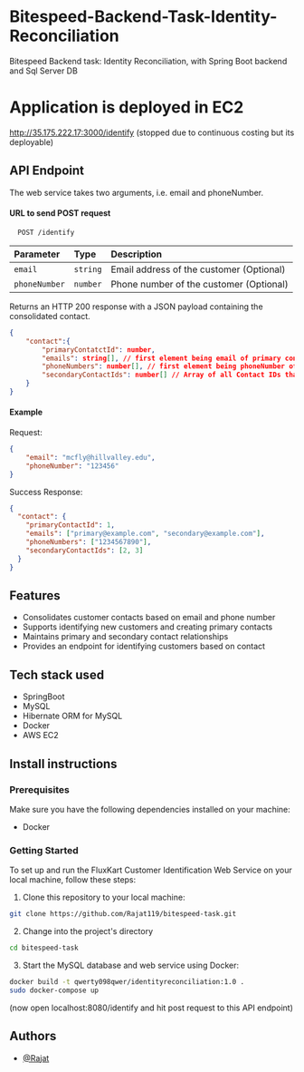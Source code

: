# Bitespeed-Backend-Task-Identity-Reconciliation

Bitespeed Backend task: Identity Reconciliation, with Spring Boot backend and Sql Server DB


# Application is deployed in EC2
http://35.175.222.17:3000/identify
(stopped due to continuous costing but its deployable)


## API Endpoint 

The web service takes two arguments, i.e. email and phoneNumber. 

#### URL to send POST request

```http
  POST /identify
```

| Parameter | Type     | Description                    |
| :-------- | :------- | :------------------------- |
| `email`   | `string` | Email address of the customer (Optional)|
| `phoneNumber` | `number` | Phone number of the customer (Optional)| 


Returns an HTTP 200 response with a JSON payload containing the consolidated contact.


```json
{
	"contact":{
		"primaryContatctId": number,
		"emails": string[], // first element being email of primary contact 
		"phoneNumbers": number[], // first element being phoneNumber of priary contact
		"secondaryContactIds": number[] // Array of all Contact IDs that are "seondary" to the primary contact
	}
}
```
#### Example 
Request:

```json
{
	"email": "mcfly@hillvalley.edu",
	"phoneNumber": "123456"
}
```

Success Response:

```json
{
  "contact": {
    "primaryContactId": 1,
    "emails": ["primary@example.com", "secondary@example.com"],
    "phoneNumbers": ["1234567890"],
    "secondaryContactIds": [2, 3]
  }
}
```

## Features

- Consolidates customer contacts based on email and phone number
- Supports identifying new customers and creating primary contacts
- Maintains primary and secondary contact relationships
- Provides an endpoint for identifying customers based on contact 

## Tech stack used

- SpringBoot
- MySQL
- Hibernate ORM for MySQL
- Docker
- AWS EC2

## Install instructions

### Prerequisites

Make sure you have the following dependencies installed on your machine:

- Docker

### Getting Started

To set up and run the FluxKart Customer Identification Web Service on your local machine, follow these steps:

1. Clone this repository to your local machine:

```bash
git clone https://github.com/Rajat119/bitespeed-task.git
```

2. Change into the project's directory

```bash
cd bitespeed-task
```

3. Start the MySQL database and web service using Docker:
```bash
docker build -t qwerty098qwer/identityreconciliation:1.0 .
sudo docker-compose up
```
(now open localhost:8080/identify and hit post request to this API endpoint)




## Authors

- [@Rajat](https://github.com/Rajat119)
